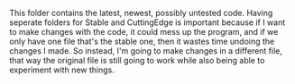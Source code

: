 This folder contains the latest, newest, possibly untested code. Having seperate folders for Stable and CuttingEdge is important because if I want to make changes with the code, it could mess up the program, and if we only have one file that's the stable one, then it wastes time undoing the changes I made. So instead, I'm going to make changes in a different file, that way the original file is still going to work while also being able to experiment with new things. 

